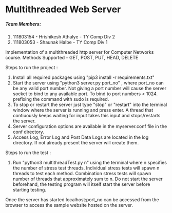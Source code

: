 # Multithreaded Web Server
<h5>Team Members:</h5>

1. 111803154 - Hrishikesh Athalye - TY Comp Div 2
2. 111803053 - Shaunak Halbe - TY Comp Div 1

Implementation of a multithreaded http server for Computer Networks course.
Methods Supported - GET, POST, PUT, HEAD, DELETE


Steps to run the project :

1. Install all required packages using "pip3 install -r requirements.txt"
2. Start the server using "python3 server.py port_no" , where port_no can be any valid port number. Not giving a port number will cause the server socket to bind to any available port. To bind to port numbers < 1024. prefixing the command with sudo is required.
3. To stop or restart the server just type "stop" or "restart" into the terminal window where the server is running and press enter. A thread that contiuously keeps waiting for input takes this input and stops/restarts the server.
4. Server configuration options are available in the myserver.conf file in the conf directory.
5. Access Log, Error Log and Post Data Logs are located in the log directory. If not already present the server will create them.

Steps to run the test :

1. Run "python3 multithreadTest.py n" using the terminal where n specifies the number of stress test threads. Individual stress tests will spawn n threads to test each method.
Combination stress tests will spawn number of threads that approximately sum to n.
Do not start the server beforehand, the testing program will itself start the server before starting testing.


Once the server has started localhost:port_no can be accessed from the browser to access the sample website hosted on the server.

